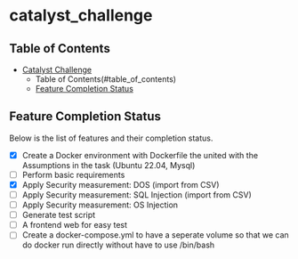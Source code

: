 # catalyst_challenge


## Table of Contents

- [Catalyst Challenge](#catalyst_challenge)
  - Table of Contents(#table_of_contents)
  - [Feature Completion Status](#features_completion_status)

## Feature Completion Status


Below is the list of features and their completion status. 

- [x] Create a Docker environment with Dockerfile the united with the Assumptions in the task (Ubuntu 22.04, Mysql)
- [ ] Perform basic requirements
- [x] Apply Security measurement: DOS (import from CSV)
- [ ] Apply Security measurement: SQL Injection (import from CSV)
- [ ] Apply Security measurement: OS Injection
- [ ] Generate test script
- [ ] A frontend web for easy test
- [ ] Create a docker-compose.yml to have a seperate volume so that we can do docker run directly without have to use /bin/bash
